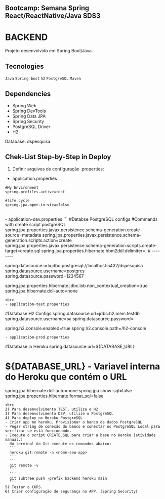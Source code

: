 ## Bootcamp: Semana Spring React/ReactNative/Java SDS3


# BACKEND

Projeto desenvolvido em Spring Boot/Java.


## Tecnologies

`Java` `Spring boot` `h2` `PostgreSQL` `Maven` 

## Dependencies

- Spring Web
- Spring DevTools
- Spring Data JPA
- Spring Security
- PostgreSQL Driver
- H2

Database: dspesquisa


## Chek-List Step-by-Step in Deploy

1) Definir arquivos de configuração .properties:
  - application.properties
  ```
  #My Environment 
  spring.profiles.active=test

  #life cycle
  spring.jpa.open-in-view=false

  ```
  <br>
  - application-dev.properties
  ```
  #Databse PostgreSQL configs
  #Commands with create script postgreSQL
  spring.jpa.properties.javax.persistence.schema-generation.create-source=metadata
  spring.jpa.properties.javax.persistence.schema-generation.scripts.action=create
  spring.jpa.properties.javax.persistence.schema-generation.scripts.create-target=create.sql
  spring.jpa.properties.hibernate.hbm2ddl.delimiter=;
  # --------

  spring.datasource.url=jdbc:postgresql://localhost:5432/dspesquisa
  spring.datasource.username=postgres
  spring.datasource.password=1234567

  spring.jpa.properties.hibernate.jdbc.lob.non_contextual_creation=true
  spring.jpa.hibernate.ddl-auto=none  
  ```
  <br>
  - application-test.properties
  ```
  #Database H2 Configs
  spring.datasource.url=jdbc:h2:mem:testdb
  spring.datasource.username=sa
  spring.datasource.password=

  spring.h2.console.enabled=true
  spring.h2.console.path=/h2-console  
  ```
  - application-prod.properties
  ```
  #Database in Heroku
  spring.datasource.url=${DATABASE_URL}
  # ${DATABASE_URL} - Variavel interna do Heroku que contém o URL

  spring.jpa.hibernate.ddl-auto=none
  spring.jpa.show-sql=false
  spring.jpa.properties.hibernate.format_sql=false  
  ```
<br>
2) Para desenvolvimento TEST, utilize o H2
3) Para desenvolvimento DEV, utilize o PostgreSQL
4) Para deploy no Heroku PostgreSQL
  - Criar app no heroku. Provisionar o banco de dados PostgreSQL
  - Pegar string de conexão do banco e conectar no PostgreSQL Local para verificar se está funcionando.
  - Execute o script CREATE.SQL para criar a base no Heroku (atividade manual.)
  - No terminal do Git execute os comandos abaixo:
    ```
    heroku git:remote -a <nome-seu-app>
    ```
    ```
    git remote -v
    ```
    ```
    git subtree push -prefix backend heroku main
    ```
5) Testar o CORS.
6) Criar configuração de segurança no APP. (Spring Security)  
    


